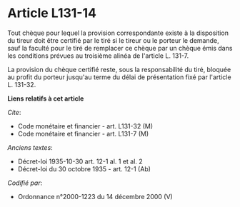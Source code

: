 # Article L131-14

Tout chèque pour lequel la provision correspondante existe à la disposition du tireur doit être certifié par le tiré si le
tireur ou le porteur le demande, sauf la faculté pour le tiré de remplacer ce chèque par un chèque émis dans les conditions
prévues au troisième alinéa de l'article L. 131-7.

La provision du chèque certifié reste, sous la responsabilité du tiré, bloquée au profit du porteur jusqu'au terme du délai
de présentation fixé par l'article L. 131-32.

**Liens relatifs à cet article**

_Cite_:

  - Code monétaire et financier - art. L131-32 (M)
  - Code monétaire et financier - art. L131-7 (M)

_Anciens textes_:

  - Décret-loi 1935-10-30 art. 12-1 al. 1 et al. 2
  - Décret-loi du 30 octobre 1935 - art. 12-1 (Ab)

_Codifié par_:

  - Ordonnance n°2000-1223 du 14 décembre 2000 (V)
